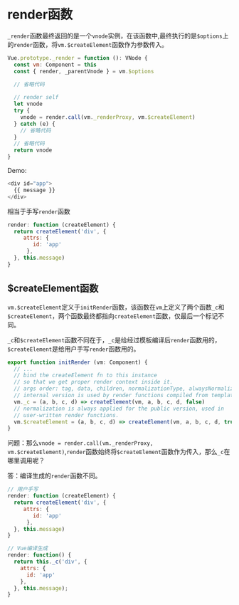 # render函数
`_render`函数最终返回的是一个`vnode`实例，在该函数中,最终执行的是`$options`上的`render`函数，将`vm.$createElement`函数作为参数传入。
```javascript
Vue.prototype._render = function (): VNode {
  const vm: Component = this
  const { render, _parentVnode } = vm.$options

  // 省略代码
  
  // render self
  let vnode
  try {
    vnode = render.call(vm._renderProxy, vm.$createElement)
  } catch (e) {
    // 省略代码
  }
  // 省略代码
  return vnode
}
```


Demo:
```javascript
<div id="app">
  {{ message }}
</div>
```
相当于手写`render`函数
```javascript
render: function (createElement) {
  return createElement('div', {
     attrs: {
        id: 'app'
      },
  }, this.message)
}
```

## $createElement函数
`vm.$createElement`定义于`initRender`函数，该函数在`vm`上定义了两个函数`_c`和`$createElement`，两个函数最终都指向`createElement`函数，仅最后一个标记不同。

`_c`和`$createElement`函数不同在于，`_c`是给经过模板编译后`render`函数用的，`$createElement`是给用户手写`render`函数用的。

```javascript
export function initRender (vm: Component) {
  // ...
  // bind the createElement fn to this instance
  // so that we get proper render context inside it.
  // args order: tag, data, children, normalizationType, alwaysNormalize
  // internal version is used by render functions compiled from templates
  vm._c = (a, b, c, d) => createElement(vm, a, b, c, d, false)
  // normalization is always applied for the public version, used in
  // user-written render functions.
  vm.$createElement = (a, b, c, d) => createElement(vm, a, b, c, d, true)
}

```


问题：那么`vnode = render.call(vm._renderProxy, vm.$createElement)`,`render`函数始终将`$createElement`函数作为传入，那么`_c`在哪里调用呢？

答：编译生成的`render`函数不同。
```javascript
// 用户手写
render: function (createElement) {
  return createElement('div', {
     attrs: {
        id: 'app'
      },
  }, this.message)
}

// Vue编译生成
render: function() {
  return this._c('div', {
    attrs: {
      id: 'app'
    },
  }, this.message);
}
```

